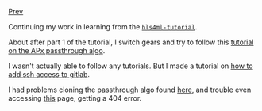 [Prev](/FPGA_deployment/Fri_Apr_7_2023.md)

Continuing my work in learning from the [`hls4ml-tutorial`](/knowledge_base/hls4ml.md).

About after part 1 of the tutorial, I switch gears and try to follow this [tutorial on the APx passthrough algo](/knowledge_base/APx.md).

I wasn't actually able to follow any tutorials. But I made a tutorial on [how to add ssh access to gitlab](/knowledge_base/Adding_ssh_key_for_secure_access_to_gitlab.md).

I had problems cloning the passthrough algo found [here](https://gitlab.cern.ch/GTT/APx/-/tree/pass_through_360), and trouble even accessing [this](https://gitlab.cern.ch/cms-cactus/phase2/firmware/correlator-layer2/-/tree/APxFWSv2/met/apx) page, getting a 404 error.